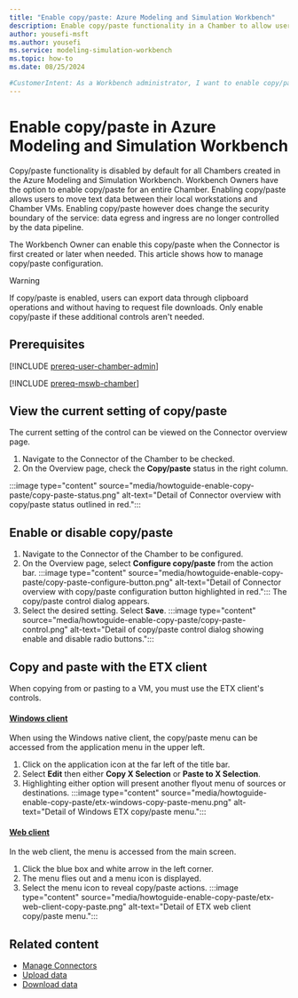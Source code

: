 ```yaml
---
title: "Enable copy/paste: Azure Modeling and Simulation Workbench"
description: Enable copy/paste functionality in a Chamber to allow users to copy and paste between their local machines and Workbench.
author: yousefi-msft
ms.author: yousefi
ms.service: modeling-simulation-workbench
ms.topic: how-to
ms.date: 08/25/2024

#CustomerIntent: As a Workbench administrator, I want to enable copy/paste functionality to allow users to be able to copy and paste into and out of a Workbench VM.
---
```

# Enable copy/paste in Azure Modeling and Simulation Workbench

Copy/paste functionality is disabled by default for all Chambers created in the Azure Modeling and Simulation Workbench. Workbench Owners have the option to enable copy/paste for an entire Chamber. Enabling copy/paste allows users to move text data between their local workstations and Chamber VMs. Enabling copy/paste however does change the security boundary of the service: data egress and ingress are no longer controlled by the data pipeline.

The Workbench Owner can enable this copy/paste when the Connector is first created or later when needed. This article shows how to manage copy/paste configuration.

> [!WARNING]
> If copy/paste is enabled, users can export data through clipboard operations and without having to request file downloads. Only enable copy/paste if these additional controls aren't needed.

## Prerequisites

[!INCLUDE [prereq-user-chamber-admin](includes/prereq/prereq-user-chamber-admin.md)]

[!INCLUDE [prereq-mswb-chamber](includes/prereq/prereq-mswb-chamber.md)]

## View the current setting of copy/paste

The current setting of the control can be viewed on the Connector overview page.

1. Navigate to the Connector of the Chamber to be checked.
1. On the Overview page, check the **Copy/paste** status in the right column.

:::image type="content" source="media/howtoguide-enable-copy-paste/copy-paste-status.png" alt-text="Detail of  Connector overview with copy/paste status outlined in red.":::

## Enable or disable copy/paste

1. Navigate to the Connector of the Chamber to be configured.
1. On the Overview page, select **Configure copy/paste** from the action bar.
:::image type="content" source="media/howtoguide-enable-copy-paste/copy-paste-configure-button.png" alt-text="Detail of Connector overview with copy/paste configuration button highlighted in red.":::
The copy/paste control dialog appears.
1. Select the desired setting. Select **Save**.
:::image type="content" source="media/howtoguide-enable-copy-paste/copy-paste-control.png" alt-text="Detail of copy/paste control dialog showing enable and disable radio buttons.":::

## Copy and paste with the ETX client

When copying from or pasting to a VM, you must use the ETX client's controls.

#### [Windows client](#tab/windows)

When using the Windows native client, the copy/paste menu can be accessed from the application menu in the upper left.

1. Click on the application icon at the far left of the title bar.
1. Select **Edit** then either **Copy X Selection** or **Paste to X Selection**.
1. Highlighting either option will present another flyout menu of sources or destinations.
:::image type="content" source="media/howtoguide-enable-copy-paste/etx-windows-copy-paste-menu.png" alt-text="Detail of Windows ETX copy/paste menu.":::

#### [Web client](#tab/web)

In the web client, the menu is accessed from the main screen.

1. Click the blue box and white arrow in the left corner.
1. The menu flies out and a menu icon is displayed.
1. Select the menu icon to reveal copy/paste actions.
:::image type="content" source="media/howtoguide-enable-copy-paste/etx-web-client-copy-paste.png" alt-text="Detail of ETX web client copy/paste menu.":::

## Related content

* [Manage Connectors](./how-to-guide-set-up-networking.md)
* [Upload data](./how-to-guide-upload-data.md)
* [Download data](./how-to-guide-download-data.md)
